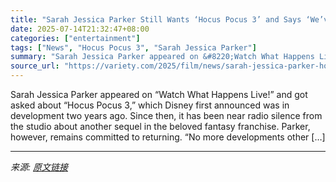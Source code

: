 ```yaml
---
title: "Sarah Jessica Parker Still Wants ‘Hocus Pocus 3’ and Says ‘We’ve Been Having Some Conversations’ After Bette Midler Told Disney to Hurry Up and Finish the Script"
date: 2025-07-14T21:32:47+08:00
categories: ["entertainment"]
tags: ["News", "Hocus Pocus 3", "Sarah Jessica Parker"]
summary: "Sarah Jessica Parker appeared on &#8220;Watch What Happens Live!&#8221; and got asked about &#8220;Hocus Pocus 3,&#8221; which Disney first announced was in development two years ago. Since then, it h"
source_url: "https://variety.com/2025/film/news/sarah-jessica-parker-hocus-pocus-3-talks-1236459518/"
---
```


Sarah Jessica Parker appeared on &#8220;Watch What Happens Live!&#8221; and got asked about &#8220;Hocus Pocus 3,&#8221; which Disney first announced was in development two years ago. Since then, it has been near radio silence from the studio about another sequel in the beloved fantasy franchise. Parker, however, remains committed to returning. &#8220;No more developments other [&#8230;]

---

*来源: [原文链接](https://variety.com/2025/film/news/sarah-jessica-parker-hocus-pocus-3-talks-1236459518/)*
